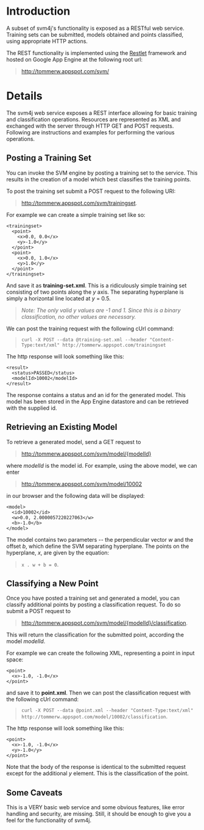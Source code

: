 # Introduction #

A subset of svm4j's functionality is exposed as a RESTful web service. Training sets can be submitted, models obtained and points classified, using appropriate HTTP actions.

The REST functionality is implemented using the [Restlet](http://www.restlet.org/) framework and hosted on Google App Engine at the following root url:

> http://tommerw.appspot.com/svm/

# Details #

The svm4j web service exposes a REST interface allowing for basic training and classification operations.  Resources are represented as XML and exchanged with the server through HTTP GET and POST requests.  Following are instructions and examples for performing the various operations.

## Posting a Training Set ##

You can invoke the SVM engine by posting a training set to the service.  This results in the creation of a model which best classifies the training points.

To post the training set submit a POST request to the following URI:

> http://tommerw.appspot.com/svm/trainingset.

For example we can create a simple training set like so:

```
<trainingset>
  <point>
    <x>0.0, 0.0</x>
    <y>-1.0</y>
  </point>
  <point>
    <x>0.0, 1.0</x>
    <y>1.0</y>
  </point>
</trainingset>
```

And save it as **training-set.xml**.  This is a ridiculously simple training set consisting of two points along the _y_ axis.  The separating hyperplane is simply a horizontal line located at _y_ = 0.5.

> _Note: The only valid y values are -1 and 1.  Since this is a binary classification, no other values are necessary._

We can post the training request with the following cUrl command:

> `curl -X POST --data @training-set.xml --header "Content-Type:text/xml" http://tommerw.appspot.com/trainingset`

The http response will look something like this:

```
<result>
  <status>PASSED</status>
  <modelId>10002</modelId>
</result>
```

The response contains a status and an id for the generated model.  This model has been stored in the App Engine datastore and can be retrieved with the supplied id.

## Retrieving an Existing Model ##

To retrieve a generated model, send a GET request to

> http://tommerw.appspot.com/svm/model/{modelId}

where _modelId_ is the model id.  For example, using the above model, we can enter

> http://tommerw.appspot.com/svm/model/10002

in our browser and the following data will be displayed:

```
<model>
  <id>10002</id>
  <w>0.0, 2.0000057220227063</w>
  <b>-1.0</b>
</model>
```

The model contains two parameters -- the perpendicular vector _w_ and the offset _b_, which define the SVM separating hyperplane.  The points on the hyperplane, _x_, are given by the equation:

> `x . w + b = 0`.

## Classifying a New Point ##

Once you have posted a training set and generated a model, you can classify additional points by posting a classification request.  To do so submit a POST request to

> http://tommerw.appspot.com/svm/model/{modelId}/classification.

This will return the classification for the submitted point, according the model _modelId_.

For example we can create the following XML, representing a point in input space:

```
<point>
  <x>-1.0, -1.0</x>
</point>
```

and save it to **point.xml**.  Then we can post the classification request with the following cUrl command:

> `curl -X POST --data @point.xml --header "Content-Type:text/xml" http://tommerw.appspot.com/model/10002/classification`.

The http response will look something like this:

```
<point>
  <x>-1.0, -1.0</x>
  <y>-1.0</y>
</point>
```

Note that the body of the response is identical to the submitted request except for the additional _y_ element. This is the classification of the point.

## Some Caveats ##

This is a VERY basic web service and some obvious features, like error handling and security, are missing. Still, it should be enough to give you a feel for the functionality of svm4j.